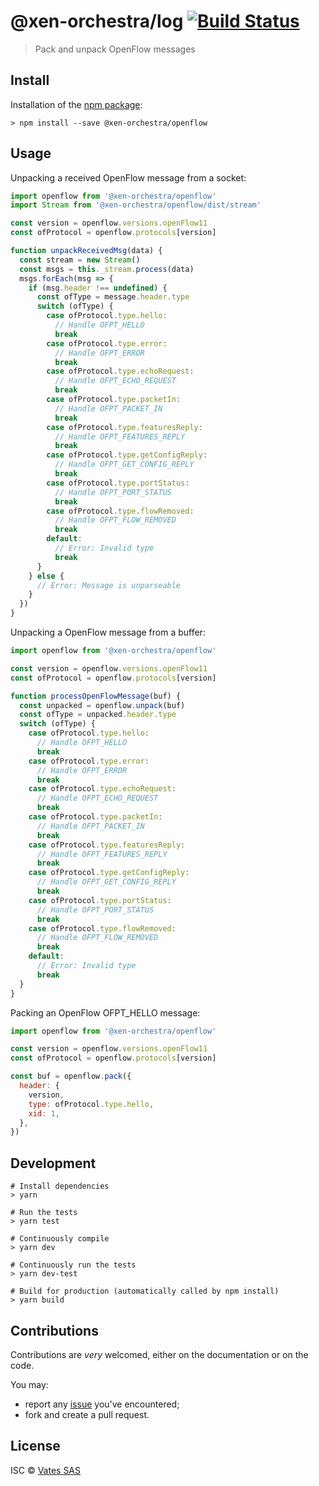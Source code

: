 # @xen-orchestra/log [![Build Status](https://travis-ci.org/vatesfr/xen-orchestra.png?branch=master)](https://travis-ci.org/vatesfr/xen-orchestra)

> Pack and unpack OpenFlow messages

## Install

Installation of the [npm package](https://npmjs.org/package/@xen-orchestra/openflow):

```
> npm install --save @xen-orchestra/openflow
```

## Usage

Unpacking a received OpenFlow message from a socket:

```js
import openflow from '@xen-orchestra/openflow'
import Stream from '@xen-orchestra/openflow/dist/stream'

const version = openflow.versions.openFlow11
const ofProtocol = openflow.protocols[version]

function unpackReceivedMsg(data) {
  const stream = new Stream()
  const msgs = this._stream.process(data)
  msgs.forEach(msg => {
    if (msg.header !== undefined) {
      const ofType = message.header.type
      switch (ofType) {
        case ofProtocol.type.hello:
          // Handle OFPT_HELLO
          break
        case ofProtocol.type.error:
          // Handle OFPT_ERROR
          break
        case ofProtocol.type.echoRequest:
          // Handle OFPT_ECHO_REQUEST
          break
        case ofProtocol.type.packetIn:
          // Handle OFPT_PACKET_IN
          break
        case ofProtocol.type.featuresReply:
          // Handle OFPT_FEATURES_REPLY
          break
        case ofProtocol.type.getConfigReply:
          // Handle OFPT_GET_CONFIG_REPLY
          break
        case ofProtocol.type.portStatus:
          // Handle OFPT_PORT_STATUS
          break
        case ofProtocol.type.flowRemoved:
          // Handle OFPT_FLOW_REMOVED
          break
        default:
          // Error: Invalid type
          break
      }
    } else {
      // Error: Message is unparseable
    }
  })
}
```

Unpacking a OpenFlow message from a buffer:

```js
import openflow from '@xen-orchestra/openflow'

const version = openflow.versions.openFlow11
const ofProtocol = openflow.protocols[version]

function processOpenFlowMessage(buf) {
  const unpacked = openflow.unpack(buf)
  const ofType = unpacked.header.type
  switch (ofType) {
    case ofProtocol.type.hello:
      // Handle OFPT_HELLO
      break
    case ofProtocol.type.error:
      // Handle OFPT_ERROR
      break
    case ofProtocol.type.echoRequest:
      // Handle OFPT_ECHO_REQUEST
      break
    case ofProtocol.type.packetIn:
      // Handle OFPT_PACKET_IN
      break
    case ofProtocol.type.featuresReply:
      // Handle OFPT_FEATURES_REPLY
      break
    case ofProtocol.type.getConfigReply:
      // Handle OFPT_GET_CONFIG_REPLY
      break
    case ofProtocol.type.portStatus:
      // Handle OFPT_PORT_STATUS
      break
    case ofProtocol.type.flowRemoved:
      // Handle OFPT_FLOW_REMOVED
      break
    default:
      // Error: Invalid type
      break
  }
}
```

Packing an OpenFlow OFPT_HELLO message:

```js
import openflow from '@xen-orchestra/openflow'

const version = openflow.versions.openFlow11
const ofProtocol = openflow.protocols[version]

const buf = openflow.pack({
  header: {
    version,
    type: ofProtocol.type.hello,
    xid: 1,
  },
})
```

## Development

```
# Install dependencies
> yarn

# Run the tests
> yarn test

# Continuously compile
> yarn dev

# Continuously run the tests
> yarn dev-test

# Build for production (automatically called by npm install)
> yarn build
```

## Contributions

Contributions are _very_ welcomed, either on the documentation or on
the code.

You may:

- report any [issue](https://github.com/vatesfr/xen-orchestra/issues/)
  you've encountered;
- fork and create a pull request.

## License

ISC © [Vates SAS](https://vates.fr)
